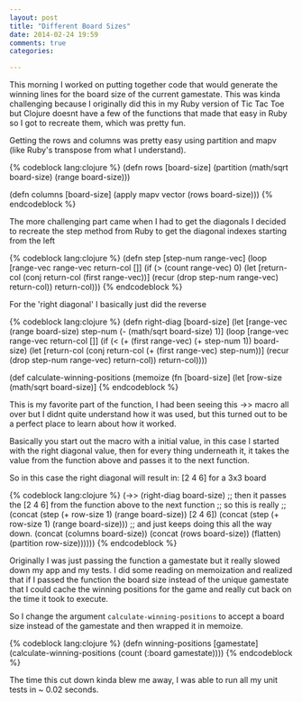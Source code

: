 ```yaml
---
layout: post
title: "Different Board Sizes"
date: 2014-02-24 19:59
comments: true
categories:

---
```


This morning I worked on putting together code that would generate the winning lines for the board size of the current gamestate. This was kinda challenging because I originally did this in my Ruby version of Tic Tac Toe but Clojure doesnt have a few of the functions that made that easy in Ruby so I got to recreate them, which was pretty fun. 

Getting the rows and columns was pretty easy
using partition and mapv (like Ruby's transpose from what I understand).

{% codeblock lang:clojure %}
(defn rows [board-size]
  (partition (math/sqrt board-size) (range board-size)))

(defn columns [board-size]
  (apply mapv vector (rows board-size)))
{% endcodeblock %}

The more challenging part came when I had to get the diagonals
I decided to recreate the step method from Ruby
to get the diagonal indexes starting from the left

{% codeblock lang:clojure %}
(defn step [step-num range-vec]
  (loop [range-vec range-vec
         return-col []]
    (if (> (count range-vec) 0)
      (let [return-col (conj return-col (first range-vec))]
        (recur (drop step-num range-vec) return-col))
       return-col)))
{% endcodeblock %}

For the 'right diagonal' I basically just did the reverse

{% codeblock lang:clojure %}
(defn right-diag [board-size]
  (let [range-vec (range board-size)
        step-num (- (math/sqrt board-size) 1)]
    (loop [range-vec range-vec
           return-col []]
      (if (< (+ (first range-vec) (+ step-num 1)) board-size)
        (let [return-col (conj return-col (+ (first range-vec) step-num))]
          (recur (drop step-num range-vec) return-col))
        return-col))))

(def calculate-winning-positions
  (memoize
    (fn [board-size]
      (let [row-size (math/sqrt board-size)]
{% endcodeblock %}

This is my favorite part of the function, 
  I had been seeing this ->> macro all over but I didnt quite understand
  how it was used, but this turned out to
  be a perfect place to learn about how it worked.

Basically you start out the macro with a initial value,
  in this case I started with the right diagonal value,
  then for every thing underneath it, it takes the value from the
  function above and passes it to the next function.

So in this case the right diagonal will result in:
[2 4 6] for a 3x3 board

{% codeblock lang:clojure %}
(->> (right-diag board-size)
    ;; then it passes the [2 4 6] from the function above to the next function
    ;; so this is really
    ;;   (concat (step (+ row-size 1) (range board-size)) [2 4 6])
    (concat (step (+ row-size 1) (range board-size)))
    ;; and just keeps doing this all the way down.
    (concat (columns board-size))
    (concat (rows board-size))
    (flatten)
    (partition row-size))))))
{% endcodeblock %}

Originally I was just passing the function a gamestate but it really slowed down my app and my tests.
I did some reading on memoization and realized that if I passed the function the board size instead of the unique gamestate that I could cache the winning positions for the game and really cut back on the time it took to execute.

So I change the argument `calculate-winning-positions` to accept a board size instead of the gamestate and then wrapped it in memoize.

{% codeblock lang:clojure %}
(defn winning-positions [gamestate]
    (calculate-winning-positions (count (:board gamestate))))
{% endcodeblock %}

The time this cut down kinda blew me away, I was able to run all my unit tests in ~ 0.02 seconds.
